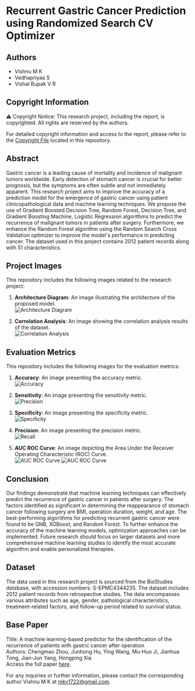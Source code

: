 # Recurrent Gastric Cancer Prediction using Randomized Search CV Optimizer

## Authors

- Vishnu M K
- Vedhapriyaa S
- Vishal Rupak V R

## Copyright Information

⚠️ Copyright Notice: This research project, including the report, is copyrighted. All rights are reserved by the authors.

For detailed copyright information and access to the report, please refer to the [Copyright File](/Copyright.pdf) located in this repository.

## Abstract

Gastric cancer is a leading cause of mortality and incidence of malignant tumors worldwide. Early detection of stomach cancer is crucial for better prognosis, but the symptoms are often subtle and not immediately apparent. This research project aims to improve the accuracy of a prediction model for the emergence of gastric cancer using patient clinicopathological data and machine learning techniques. We propose the use of Gradient Boosted Decision Tree, Random Forest, Decision Tree, and Gradient Boosting Machine, Logistic Regression algorithms to predict the recurrence of malignant tumors in patients after surgery. Furthermore, we enhance the Random Forest algorithm using the Random Search Cross Validation optimizer to improve the model's performance in predicting cancer. The dataset used in this project contains 2012 patient records along with 51 characteristics.

## Project Images

This repository includes the following images related to the research project:

1. **Architecture Diagram**:
   An image illustrating the architecture of the proposed model. <br/>
   ![Architecture Diagram](images/architecture.png)

2. **Correlation Analysis**:
   An image showing the correlation analysis results of the dataset. <br/>
   ![Correlation Analysis](images/correlation-analysis.png)

## Evaluation Metrics

This repository includes the following images for the evaluation metrics:

1. **Accuracy**:
   An image presenting the accuracy metric. <br/>
   ![Accuracy](images/r1.png)

2. **Sensitivity**:
   An image presenting the sensitivity metric. <br/>
   ![Precision](images/r2.png)

3. **Specificity**:
   An image presenting the specificity metric. <br/>
   ![Specificity](images/r3.png)

4. **Precision**:
   An image presenting the precision metric. <br/>
   ![Recall](images/r4.png)

5. **AUC ROC Curve**:
   An image depicting the Area Under the Receiver Operating Characteristic (ROC) Curve. <br/>
   ![AUC ROC Curve](images/r5.png)
   ![AUC ROC Curve](images/r6.png)

## Conclusion

Our findings demonstrate that machine learning techniques can effectively predict the recurrence of gastric cancer in patients after surgery. The factors identified as significant in determining the reappearance of stomach cancer following surgery are BMI, operation duration, weight, and age. The best-performing algorithms for predicting recurrent gastric cancer were found to be GNB, XGBoost, and Random Forest. To further enhance the accuracy of the machine learning models, optimization approaches can be implemented. Future research should focus on larger datasets and more comprehensive machine learning studies to identify the most accurate algorithm and enable personalized therapies.

## Dataset

The data used in this research project is sourced from the BioStudies database, with accession numbers: S-EPMC4344235. The dataset includes 2012 patient records from retrospective studies. The data encompasses various attributes such as age, gender, pathological characteristics, treatment-related factors, and follow-up period related to survival status.

## Base Paper

Title: A machine learning-based predictor for the identification of the recurrence of patients with gastric cancer after operation  
Authors: Chengmao Zhou, Junhong Hu, Ying Wang, Mu-Huo Ji, Jianhua Tong, Jian-Jun Yang, Hongping Xia  
Access the full paper [here](https://www.nature.com/articles/s41598-021-81188-6).

For any inquiries or further information, please contact the corresponding author Vishnu M K at mkv1722@gmail.com.
